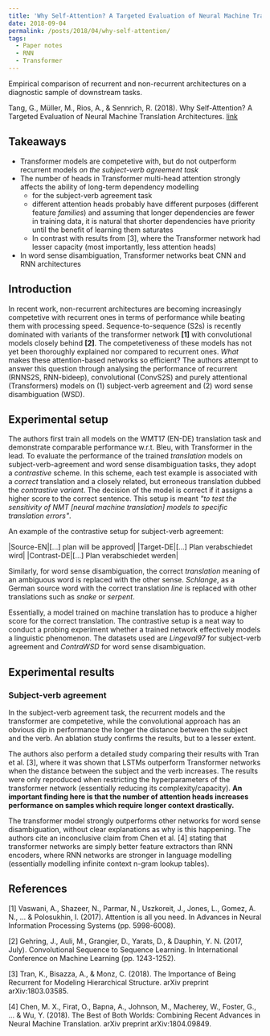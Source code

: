 ```yaml
---
title: 'Why Self-Attention? A Targeted Evaluation of Neural Machine Translation Architectures'
date: 2018-09-04
permalink: /posts/2018/04/why-self-attention/
tags:
  - Paper notes
  - RNN
  - Transformer
---
```


Empirical comparison of recurrent and non-recurrent architectures on a diagnostic sample of downstream tasks.

Tang, G., Müller, M., Rios, A., & Sennrich, R. (2018). Why Self-Attention? A Targeted Evaluation of Neural Machine Translation Architectures. [link](https://arxiv.org/abs/1808.08946)

## Takeaways

- Transformer models are competetive with, but do not outperform recurrent models _on the subject-verb agreement task_
- The number of heads in Transformer multi-head attention strongly affects the ability of long-term dependency modelling
  - for the subject-verb agreement task
  - different attention heads probably have different purposes (different feature _families_) and assuming that longer dependencies are fewer in training data, it is natural that shorter dependencies have priority until the benefit of learning them saturates
  - In contrast with results from [3], where the Transformer network had lesser capacity (most importantly, less attention heads)
- In word sense disambiguation, Transformer networks beat CNN and RNN architectures

## Introduction

In recent work, non-recurrent architectures are becoming increasingly competetive with recurrent ones in terms of performance while beating them with processing speed. Sequence-to-sequence (S2s) is recently dominated with variants of the transformer network **[1]** with convolutional models closely behind **[2]**. The competetiveness of these models has not yet been thoroughly explained nor compared to recurrent ones. *What* makes these attention-based networks so efficient? The authors attempt to answer this question through analysing the performance of recurrent (RNNS2S, RNN-bideep), convolutional (ConvS2S) and purely attentional (Transformers) models on (1) subject-verb agreement and (2) word sense disambiguation (WSD).

## Experimental setup

The authors first train all models on the WMT17 (EN-DE) translation task and demonstrate comparable performance w.r.t. Bleu, with Transformer in the lead. To evaluate the performance of the trained _translation_ models on subject-verb-agreement and word sense disambiguation tasks, they adopt a _contrastive_ scheme. In this scheme, each test example is associated with a _correct_ translation and a closely related, but erroneous translation dubbed the _contrastive variant_. The decision of the model is correct if it assigns a higher score to the correct sentence. This setup is meant _"to test the sensitivity of NMT [neural machine translation] models  to  specific  translation  errors"_. 

An example of the contrastive setup for subject-verb agreement:

|Source-EN|[...] plan will be approved|
|Target-DE|[...] Plan verabschiedet wird|
|Contrast-DE|[...] Plan verabschiedet werden|

Similarly, for word sense disambiguation, the correct _translation_ meaning of an ambiguous word is replaced with the other sense. _Schlange_, as a German source word with the correct translation _line_ is replaced with other translations such as _snake_ or _serpent_. 

Essentially, a model trained on machine translation has to produce a higher score for the correct translation. The contrastive setup is a neat way to conduct a probing experiment whether a trained network effectively models a linguistic phenomenon. The datasets used are _Lingeval97_ for subject-verb agreement and _ContraWSD_ for word sense disambiguation.

## Experimental results

### Subject-verb agreement 

In the subject-verb agreement task, the recurrent models and the transformer are competetive, while the convolutional approach has an obvious dip in performance the longer the distance between the subject and the verb. An ablation study confirms the results, but to a lesser extent.

The authors also perform a detailed study comparing their results with Tran et al. [3], where it was shown that LSTMs outperform Transformer networks when the distance between the subject and the verb increases. The results were only reproduced when restricting the hyperparameters of the transformer network (essentially reducing its complexity/capacity). **An important finding here is that the number of attention heads increases performance on samples which require longer context drastically.**

The transformer model strongly outperforms other networks for word sense disambiguation, without clear explanations as why is this happening. The authors cite an inconclusive claim from Chen et al. [4] stating that transformer networks are simply better feature extractors than RNN encoders, where RNN networks are stronger in language modelling (essentially modelling infinite context n-gram lookup tables).

## References

[1] Vaswani, A., Shazeer, N., Parmar, N., Uszkoreit, J., Jones, L., Gomez, A. N., ... & Polosukhin, I. (2017). Attention is all you need. In Advances in Neural Information Processing Systems (pp. 5998-6008).

[2] Gehring, J., Auli, M., Grangier, D., Yarats, D., & Dauphin, Y. N. (2017, July). Convolutional Sequence to Sequence Learning. In International Conference on Machine Learning (pp. 1243-1252).

[3] Tran, K., Bisazza, A., & Monz, C. (2018). The Importance of Being Recurrent for Modeling Hierarchical Structure. arXiv preprint arXiv:1803.03585.

[4] Chen, M. X., Firat, O., Bapna, A., Johnson, M., Macherey, W., Foster, G., ... & Wu, Y. (2018). The Best of Both Worlds: Combining Recent Advances in Neural Machine Translation. arXiv preprint arXiv:1804.09849.

